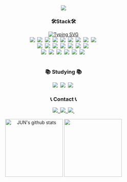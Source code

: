 <div align="center">
  <img src="https://capsule-render.vercel.app/api?type=venom&theme=tokyonight&height=250&section=header&text=JUN_CODING&fontSize=90"/>
</div>

<h3 align="center">🛠Stack🛠</h3>

<div align="center"><a href="https://git.io/typing-svg">
  <img src="https://readme-typing-svg.demolab.com?font=Fira+Code&pause=1000&color=44B6FF&width=435&lines=Techs+that+l've+used+at+least+once" alt="Typing SVG" /></a></div>
<div align="center">
  <img src="https://img.shields.io/badge/C-A8B9CC?style=for-the-badge&logo=C&logoColor=white"/>&nbsp
  <img src="https://img.shields.io/badge/C++-00599C?style=for-the-badge&logo=C%2B%2B&logoColor=white"/>&nbsp
  <img src="https://img.shields.io/badge/java-007396?style=for-the-badge&logoColor=white">&nbsp
  <img src="https://img.shields.io/badge/Kotlin-7F52FF?style=for-the-badge&logo=Kotlin&logoColor=white">&nbsp
  <img src="https://img.shields.io/badge/JavaScript-F7DF1E?style=for-the-badge&logo=javascript&logoColor=black"/>&nbsp
  <img src="https://img.shields.io/badge/React-61DAFB?style=for-the-badge&logo=React&logoColor=black"/>&nbsp
  <img src="https://img.shields.io/badge/PyCharm-000000?style=for-the-badge&logo=PyCharm&logoColor=white"/>&nbsp
  <img src="https://img.shields.io/badge/Python-3776AB?style=for-the-badge&logo=Python&logoColor=white"/>&nbsp
  <img src="https://img.shields.io/badge/c#-F8C517?style=for-the-badge"/>&nbsp
</div>
<div align="center">
  <img src="https://img.shields.io/badge/html5-E34F26?style=for-the-badge&logo=html5&logoColor=white" />&nbsp
  <img src="https://img.shields.io/badge/Android Studio-3DDC84?style=for-the-badge&logo=Android Studio&logoColor=white"/>&nbsp
  <img src="https://img.shields.io/badge/MariaDB-003545?style=for-the-badge&logo=mariaDB&logoColor=white"/>&nbsp
  <img src="https://img.shields.io/badge/MySQL-4479A1?style=for-the-badge&logo=MySQL&logoColor=white"/>&nbsp
  <img src="https://img.shields.io/badge/Node.js-339933?style=for-the-badge&logo=Node.js&logoColor=white"/>&nbsp
  <img src="https://img.shields.io/badge/npm-CB3837?style=for-the-badge&logo=npm&logoColor=white"/>&nbsp
  <img src="https://img.shields.io/badge/Yarn-2C8EBB?style=for-the-badge&logo=yarn&logoColor=white"/>&nbsp
</div>
<div align="center">
  <img src="https://img.shields.io/badge/Visual Studio-5C2D91?style=for-the-badge&logo=Visual Studio&logoColor=white"/>&nbsp
  <img src="https://img.shields.io/badge/Visual Studio Code-007ACC?style=for-the-badge&logo=Visual Studio Code&logoColor=white"/>&nbsp
  <img src="https://img.shields.io/badge/Anaconda-44A833?style=for-the-badge&logo=Anaconda&logoColor=white"/>&nbsp
  <img src="https://img.shields.io/badge/Git-F05032?style=for-the-badge&logo=git&logoColor=white"/>&nbsp
  <img src="https://img.shields.io/badge/GitHub-181717?style=for-the-badge&logo=GitHub&logoColor=white"/>&nbsp
  <img src="https://img.shields.io/badge/Ubuntu-E95420?style=for-the-badge&logo=Ubuntu&logoColor=white"/>&nbsp
</div>
<br>

<h3 align="center">📚 Studying 📚</h3>
<div align="center">
  <img src="https://img.shields.io/badge/springboot-6DB33F?style=for-the-badge&logo=springboot&logoColor=white"/>&nbsp
  <img src="https://img.shields.io/badge/Typescript-3178C6?style=for-the-badge&logo=Typescript&logoColor=white"/>&nbsp
  <img src="https://img.shields.io/badge/Amazon AWS-232F3E?style=for-the-badge&logo=amazonaws&logoColor=white"/>&nbsp
</div>

<h3 align="center">📞 Contact 📞</h3>
<div align="center">
    <a href="mailto:esse3134@gmail.com">
        <img src="https://img.shields.io/badge/Gmail-EA4335?style=for-the-badge&logo=Gmail&logoColor=white">&nbsp
    </a>
    <a href="https://open.kakao.com/o/sjYrKaTg">
        <img src="https://img.shields.io/badge/KakaoTalk-FFCD00?style=for-the-badge&logoColor=black&logo=KakaoTalk">&nbsp 
    </a>
    <a href="https://www.instagram.com/jun_00_tae">
        <img src="https://img.shields.io/badge/Instagram-E4405F?style=for-the-badge&logo=Instagram&logoColor=white">&nbsp 
    </a>
</div>
<br>

<div align="center">
  <a href="https://github.com/imysh578"><img align="center" style="height:180px" src="https://github-readme-stats.vercel.app/api?username=juntae123456&show_icons=true&include_all_commits=true&theme=cobalt&hide_border=true"   alt="JUN's github stats" /></a>
  <a href="https://github.com/imysh578"><img align="center" style="height:180px" src="https://github-readme-stats.vercel.app/api/top-langs/?username=juntae123456&layout=compact&theme=cobalt&hide_border=true" /></a> 
</div>
